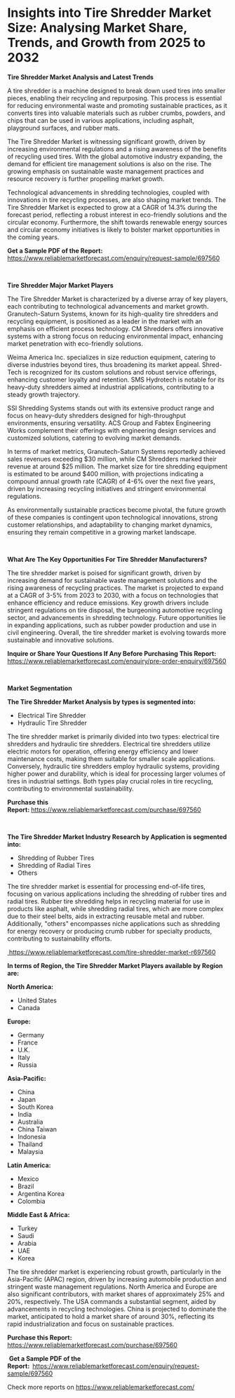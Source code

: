 <p><h1>Insights into Tire Shredder Market Size: Analysing Market Share, Trends, and Growth from 2025 to 2032</h1></p><p><strong>Tire Shredder Market Analysis and Latest Trends</strong></p>
<p><p>A tire shredder is a machine designed to break down used tires into smaller pieces, enabling their recycling and repurposing. This process is essential for reducing environmental waste and promoting sustainable practices, as it converts tires into valuable materials such as rubber crumbs, powders, and chips that can be used in various applications, including asphalt, playground surfaces, and rubber mats.</p><p>The Tire Shredder Market is witnessing significant growth, driven by increasing environmental regulations and a rising awareness of the benefits of recycling used tires. With the global automotive industry expanding, the demand for efficient tire management solutions is also on the rise. The growing emphasis on sustainable waste management practices and resource recovery is further propelling market growth.</p><p>Technological advancements in shredding technologies, coupled with innovations in tire recycling processes, are also shaping market trends. The Tire Shredder Market is expected to grow at a CAGR of 14.3% during the forecast period, reflecting a robust interest in eco-friendly solutions and the circular economy. Furthermore, the shift towards renewable energy sources and circular economy initiatives is likely to bolster market opportunities in the coming years.</p></p>
<p><strong>Get a Sample PDF of the Report:&nbsp;</strong> <a href="https://www.reliablemarketforecast.com/enquiry/request-sample/697560?utm_campaign=1167&utm_medium=2&utm_source=Github&utm_content=ia&utm_term=08042025&utm_id=tire-shredder">https://www.reliablemarketforecast.com/enquiry/request-sample/697560</a></p>
<p>&nbsp;</p>
<p><strong>Tire Shredder Major Market Players</strong></p>
<p><p>The Tire Shredder Market is characterized by a diverse array of key players, each contributing to technological advancements and market growth. Granutech-Saturn Systems, known for its high-quality tire shredders and recycling equipment, is positioned as a leader in the market with an emphasis on efficient process technology. CM Shredders offers innovative systems with a strong focus on reducing environmental impact, enhancing market penetration with eco-friendly solutions.</p><p>Weima America Inc. specializes in size reduction equipment, catering to diverse industries beyond tires, thus broadening its market appeal. Shred-Tech is recognized for its custom solutions and robust service offerings, enhancing customer loyalty and retention. SMS Hydrotech is notable for its heavy-duty shredders aimed at industrial applications, contributing to a steady growth trajectory.</p><p>SSI Shredding Systems stands out with its extensive product range and focus on heavy-duty shredders designed for high-throughput environments, ensuring versatility. ACS Group and Fabtex Engineering Works complement their offerings with engineering design services and customized solutions, catering to evolving market demands.</p><p>In terms of market metrics, Granutech-Saturn Systems reportedly achieved sales revenues exceeding $30 million, while CM Shredders marked their revenue at around $25 million. The market size for tire shredding equipment is estimated to be around $400 million, with projections indicating a compound annual growth rate (CAGR) of 4-6% over the next five years, driven by increasing recycling initiatives and stringent environmental regulations.</p><p>As environmentally sustainable practices become pivotal, the future growth of these companies is contingent upon technological innovations, strong customer relationships, and adaptability to changing market dynamics, ensuring they remain competitive in a growing market landscape.</p></p>
<p>&nbsp;</p>
<p><strong>What Are The Key Opportunities For Tire Shredder Manufacturers?</strong></p>
<p><p>The tire shredder market is poised for significant growth, driven by increasing demand for sustainable waste management solutions and the rising awareness of recycling practices. The market is projected to expand at a CAGR of 3-5% from 2023 to 2030, with a focus on technologies that enhance efficiency and reduce emissions. Key growth drivers include stringent regulations on tire disposal, the burgeoning automotive recycling sector, and advancements in shredding technology. Future opportunities lie in expanding applications, such as rubber powder production and use in civil engineering. Overall, the tire shredder market is evolving towards more sustainable and innovative solutions.</p></p>
<p><strong>Inquire or Share Your Questions If Any Before Purchasing This Report:</strong> <a href="https://www.reliablemarketforecast.com/enquiry/pre-order-enquiry/697560?utm_campaign=1167&utm_medium=2&utm_source=Github&utm_content=ia&utm_term=08042025&utm_id=tire-shredder">https://www.reliablemarketforecast.com/enquiry/pre-order-enquiry/697560</a></p>
<p>&nbsp;</p>
<p><strong>Market Segmentation</strong></p>
<p><strong>The Tire Shredder Market Analysis by types is segmented into:</strong></p>
<p><ul><li>Electrical Tire Shredder</li><li>Hydraulic Tire Shredder</li></ul></p>
<p><p>The tire shredder market is primarily divided into two types: electrical tire shredders and hydraulic tire shredders. Electrical tire shredders utilize electric motors for operation, offering energy efficiency and lower maintenance costs, making them suitable for smaller scale applications. Conversely, hydraulic tire shredders employ hydraulic systems, providing higher power and durability, which is ideal for processing larger volumes of tires in industrial settings. Both types play crucial roles in tire recycling, contributing to environmental sustainability.</p></p>
<p><strong>Purchase this Report:&nbsp;</strong><a href="https://www.reliablemarketforecast.com/purchase/697560?utm_campaign=1167&utm_medium=2&utm_source=Github&utm_content=ia&utm_term=08042025&utm_id=tire-shredder">https://www.reliablemarketforecast.com/purchase/697560</a></p>
<p>&nbsp;</p>
<p><strong>The Tire Shredder Market Industry Research by Application is segmented into:</strong></p>
<p><ul><li>Shredding of Rubber Tires</li><li>Shredding of Radial Tires</li><li>Others</li></ul></p>
<p><p>The tire shredder market is essential for processing end-of-life tires, focusing on various applications including the shredding of rubber tires and radial tires. Rubber tire shredding helps in recycling material for use in products like asphalt, while shredding radial tires, which are more complex due to their steel belts, aids in extracting reusable metal and rubber. Additionally, "others" encompasses niche applications such as shredding for energy recovery or producing crumb rubber for specialty products, contributing to sustainability efforts.</p></p>
<p><a href="https://www.reliablemarketforecast.com/tire-shredder-market-r697560?utm_campaign=1167&utm_medium=2&utm_source=Github&utm_content=ia&utm_term=08042025&utm_id=tire-shredder">&nbsp;https://www.reliablemarketforecast.com/tire-shredder-market-r697560</a></p>
<p><strong>In terms of Region, the Tire Shredder Market Players available by Region are:</strong></p>
<p>
    <p> <strong> North America: </strong>
        <ul>
            <li>United States</li>
            <li>Canada</li>
        </ul>
        </p> 
    <p> <strong> Europe: </strong>
        <ul>
            <li>Germany</li>
            <li>France</li>
            <li>U.K.</li>
            <li>Italy</li>
            <li>Russia</li>
        </ul>
        </p> 
    <p> <strong> Asia-Pacific: </strong>
        <ul>
            <li>China</li>
            <li>Japan</li>
            <li>South Korea</li>
            <li>India</li>
            <li>Australia</li>
            <li>China Taiwan</li>
            <li>Indonesia</li>
            <li>Thailand</li>
            <li>Malaysia</li>
        </ul>
        </p> 
    <p> <strong> Latin America: </strong>
        <ul>
            <li>Mexico</li>
            <li>Brazil</li>
            <li>Argentina Korea</li>
            <li>Colombia</li>
        </ul>
        </p> 
    <p> <strong> Middle East & Africa: </strong>
        <ul>
            <li>Turkey</li>
            <li>Saudi</li>
            <li>Arabia</li>
            <li>UAE</li>
            <li>Korea</li>
        </ul>
    </p>
    </p>
<p><p>The tire shredder market is experiencing robust growth, particularly in the Asia-Pacific (APAC) region, driven by increasing automobile production and stringent waste management regulations. North America and Europe are also significant contributors, with market shares of approximately 25% and 20%, respectively. The USA commands a substantial segment, aided by advancements in recycling technologies. China is projected to dominate the market, anticipated to hold a market share of around 30%, reflecting its rapid industrialization and focus on sustainable practices.</p></p>
<p><strong>Purchase this Report: </strong><a href="https://www.reliablemarketforecast.com/purchase/697560?utm_campaign=1167&utm_medium=2&utm_source=Github&utm_content=ia&utm_term=08042025&utm_id=tire-shredder">https://www.reliablemarketforecast.com/purchase/697560</a></p>
<p>&nbsp;<strong>Get a Sample PDF of the Report:&nbsp;&nbsp;</strong><a href="https://www.reliablemarketforecast.com/enquiry/request-sample/697560?utm_campaign=1167&utm_medium=2&utm_source=Github&utm_content=ia&utm_term=08042025&utm_id=tire-shredder">https://www.reliablemarketforecast.com/enquiry/request-sample/697560</a></p>
<p><strong></strong></p>
<p>Check more reports on <a href="https://www.reliablemarketforecast.com/?utm_campaign=1167&utm_medium=2&utm_source=Github&utm_content=ia&utm_term=08042025&utm_id=tire-shredder">https://www.reliablemarketforecast.com/</a></p>